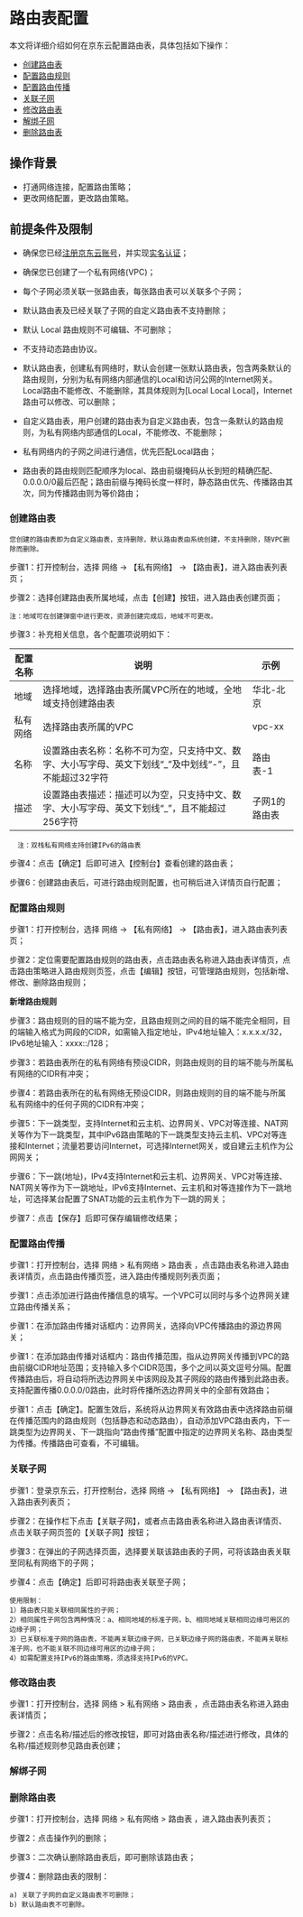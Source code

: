 # 路由表配置
本文将详细介绍如何在京东云配置路由表，具体包括如下操作：

- [创建路由表](route-table-configuration#user-content-1)
- [配置路由规则](route-table-configuration#user-content-2)
- [配置路由传播](route-table-configuration#user-content-3)
- [关联子网](route-table-configuration#user-content-4)
- [修改路由表](route-table-configuration#user-content-5)
- [解绑子网](route-table-configuration#user-content-6)
- [删除路由表](route-table-configuration#user-content-7)
## 操作背景

- 打通网络连接，配置路由策略；
- 更改网络配置，更改路由策略。

## 前提条件及限制

- 确保您已经[注册京东云账号](https://user.jdcloud.com/register?returnUrl=https%3A%2F%2Fwww.jdcloud.com%2F)，并实现[实名认证](https://docs.jdcloud.com/cn/real-name-verification/introduction)；
- 确保您已创建了一个私有网络(VPC)；

- 每个子网必须关联一张路由表，每张路由表可以关联多个子网；
- 默认路由表及已经关联了子网的自定义路由表不支持删除；
- 默认 Local 路由规则不可编辑、不可删除；
- 不支持动态路由协议。
- 默认路由表，创建私有网络时，默认会创建一张默认路由表，包含两条默认的路由规则，分别为私有网络内部通信的Local和访问公网的Internet网关。Local路由不能修改、不能删除，其具体规则为[Local Local Local]，Internet路由可以修改、可以删除；

- 自定义路由表，用户创建的路由表为自定义路由表，包含一条默认的路由规则，为私有网络内部通信的Local，不能修改、不能删除；

- 私有网络内的子网之间进行通信，优先匹配Local路由；

- 路由表的路由规则匹配顺序为local、路由前缀掩码从长到短的精确匹配、0.0.0.0/0最后匹配；路由前缀与掩码长度一样时，静态路由优先、传播路由其次，同为传播路由则为等价路由；

### 创建路由表

<div id="user-content-1"> </div>

```
您创建的路由表即为自定义路由表，支持删除，默认路由表由系统创建，不支持删除，随VPC删除而删除。
```
步骤1：打开控制台，选择 网络 -> 【私有网络】 -> 【路由表】，进入路由表列表页；

步骤2：选择创建路由表所属地域，点击【创建】按钮，进入路由表创建页面；
```
注：地域可在创建弹窗中进行更改，资源创建完成后，地域不可更改。
```
步骤3：补充相关信息，各个配置项说明如下：

|配置名称   |说明|示例|   
|-----------|----|------|
|地域|选择地域，选择路由表所属VPC所在的地域，全地域支持创建路由表|华北-北京|
|私有网络|选择路由表所属的VPC|vpc-xx|
|名称|设置路由表名称：名称不可为空，只支持中文、数字、大小写字母、英文下划线“_”及中划线“-”，且不能超过32字符|路由表-1|
|描述|设置路由表描述：描述可以为空，只支持中文、数字、大小写字母、英文下划线“_”，且不能超过256字符|子网1的路由表|
      
      注：双栈私有网络支持创建IPv6的路由表

步骤4：点击【确定】后即可进入【控制台】查看创建的路由表；

步骤6：创建路由表后，可进行路由规则配置，也可稍后进入详情页自行配置；


### 配置路由规则

<div id="user-content-2"> </div>
步骤1：打开控制台，选择 网络 -> 【私有网络】 -> 【路由表】，进入路由表列表页；

步骤2：定位需要配置路由规则的路由表，点击路由表名称进入路由表详情页，点击路由策略进入路由规则页签，点击【编辑】按钮，可管理路由规则，包括新增、修改、删除路由规则；

**新增路由规则**


步骤3：路由规则的目的端不能为空，且路由规则之间的目的端不能完全相同，目的端输入格式为网段的CIDR，如需输入指定地址，IPv4地址输入：x.x.x.x/32，IPv6地址输入：xxxx::/128；

步骤3：若路由表所在的私有网络有预设CIDR，则路由规则的目的端不能与所属私有网络的CIDR有冲突；

步骤4：若路由表所在的私有网络无预设CIDR，则路由规则的目的端不能与所属私有网络中的任何子网的CIDR有冲突；

步骤5：下一跳类型，支持Internet和云主机、边界网关、VPC对等连接、NAT网关等作为下一跳类型，其中IPv6路由策略的下一跳类型支持云主机、VPC对等连接和Internet；流量若要访问Internet，可选择Internet网关，或自建云主机作为公网网关；

步骤6：下一跳(地址)，IPv4支持Internet和云主机、边界网关、VPC对等连接、NAT网关等作为下一跳地址，IPv6支持Internet、云主机和对等连接作为下一跳地址，可选择某台配置了SNAT功能的云主机作为下一跳的网关；

步骤7：点击【保存】后即可保存编辑修改结果；


       
### 配置路由传播

<div id="user-content-3"> </div>

步骤1：打开控制台，选择 网络 > 私有网络 > 路由表 ，点击路由表名称进入路由表详情页，点击路由传播页签，进入路由传播规则列表页面；

步骤1：点击添加进行路由传播信息的填写。一个VPC可以同时与多个边界网关建立路由传播关系；

步骤1：在添加路由传播对话框内：边界网关，选择向VPC传播路由的源边界网关；

步骤1：在添加路由传播对话框内：路由传播范围，指从边界网关传播到VPC的路由前缀CIDR地址范围；支持输入多个CIDR范围，多个之间以英文逗号分隔。配置传播路由后，将自动将所选边界网关中该网段及其子网段的路由传播到此路由表。支持配置传播0.0.0.0/0路由，此时将传播所选边界网关中的全部有效路由；

步骤1：点击【确定】。配置生效后，系统将从边界网关有效路由表中选择路由前缀在传播范围内的路由规则（包括静态和动态路由），自动添加VPC路由表内，下一跳类型为边界网关、下一跳指向“路由传播”配置中指定的边界网关名称、路由类型为传播。传播路由可查看，不可编辑。



### 关联子网

<div id="user-content-4"> </div>

步骤1：登录京东云，打开控制台，选择 网络 -> 【私有网络】 -> 【路由表】，进入路由表列表页；

步骤2：在操作栏下点击【关联子网】，或者点击路由表名称进入路由表详情页、点击关联子网页签的【关联子网】按钮；

步骤3：在弹出的子网选择页面，选择要关联该路由表的子网，可将该路由表关联至同私有网络下的子网；

步骤4：点击【确定】后即可将路由表关联至子网；

```
使用限制：
1）路由表只能关联相同属性的子网；
2）相同属性子网包含两种情况：a、相同地域的标准子网，b、相同地域关联相同边缘可用区的边缘子网；
3）已关联标准子网的路由表，不能再关联边缘子网，已关联边缘子网的路由表，不能再关联标准子网，也不能关联不同边缘可用区的边缘子网；
4）如需配置支持IPv6的路由策略，须选择支持IPv6的VPC。
```


### 修改路由表

<div id="user-content-5"> </div>

步骤1：打开控制台，选择 网络 > 私有网络 > 路由表 ，点击路由表名称进入路由表详情页；
   
步骤2：点击名称/描述后的修改按钮，即可对路由表名称/描述进行修改，具体的名称/描述规则参见路由表创建；

### 解绑子网

<div id="user-content-6"> </div>

### 删除路由表

<div id="user-content-7"> </div>

步骤1：打开控制台，选择 网络 > 私有网络 > 路由表 ，进入路由表列表页；
  
步骤2：点击操作列的删除；

步骤3：二次确认删除路由表后，即可删除该路由表；
  
步骤4：删除路由表的限制：

    a) 关联了子网的自定义路由表不可删除；
    b) 默认路由表不可删除。




